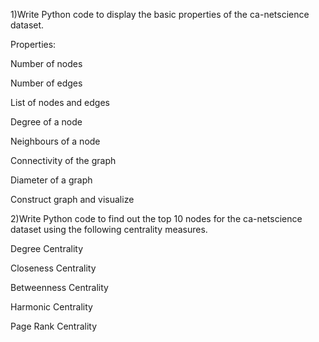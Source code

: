 1)Write Python code to display the basic properties of the ca-netscience dataset.

Properties:

Number of nodes

Number of edges

List of nodes and edges

Degree of a node

Neighbours of a node

Connectivity of the graph

Diameter of a graph

Construct graph and visualize


2)Write Python code to find out the top 10 nodes for the ca-netscience dataset
using the following centrality measures.

Degree Centrality

Closeness Centrality

Betweenness Centrality

Harmonic Centrality

Page Rank Centrality
